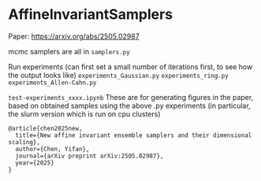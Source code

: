 # AffineInvariantSamplers

Paper: https://arxiv.org/abs/2505.02987

mcmc samplers are all in `samplers.py`

Run experiments (can first set a small number of iterations first, to see how the output looks like)
`experiments_Gaussian.py`
`experiments_ring.py`
`experiments_Allen-Cahn.py`


`test-experiments_xxxx.ipynb` These are for generating figures in the paper, based on obtained samples using the above .py experiments (in particular, the slurm version which is run on cpu clusters)


```
@article{chen2025new,
  title={New affine invariant ensemble samplers and their dimensional scaling},
  author={Chen, Yifan},
  journal={arXiv preprint arXiv:2505.02987},
  year={2025}
}
```
